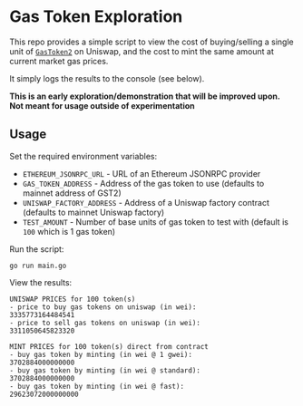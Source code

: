 # Gas Token Exploration

This repo provides a simple script to view the cost of buying/selling a single unit of [`GasToken2`](https://etherscan.io/address/gst2.gastokenio.eth) on Uniswap, and the cost to mint the same amount at current market gas prices.

It simply logs the results to the console (see below).

**This is an early exploration/demonstration that will be improved upon. Not meant for usage outside of experimentation**

## Usage

Set the required environment variables:
- `ETHEREUM_JSONRPC_URL` - URL of an Ethereum JSONRPC provider
- `GAS_TOKEN_ADDRESS` - Address of the gas token to use (defaults to mainnet address of GST2)
- `UNISWAP_FACTORY_ADDRESS` - Address of a Uniswap factory contract (defaults to mainnet Uniswap factory)
- `TEST_AMOUNT` - Number of base units of gas token to test with (default is `100` which is 1 gas token)

Run the script:
```
go run main.go
```

View the results:
```
UNISWAP PRICES for 100 token(s)
- price to buy gas tokens on uniswap (in wei):          3335773164484541
- price to sell gas tokens on uniswap (in wei):         3311050645823320

MINT PRICES for 100 token(s) direct from contract
- buy gas token by minting (in wei @ 1 gwei):           3702884000000000
- buy gas token by minting (in wei @ standard):         3702884000000000
- buy gas token by minting (in wei @ fast):             29623072000000000
```
